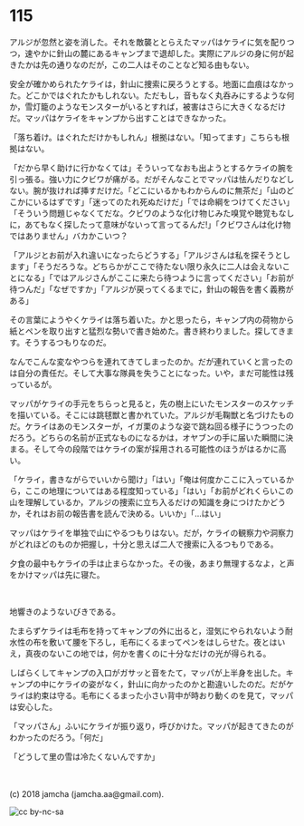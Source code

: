 # 115

アルジが忽然と姿を消した。それを敵襲ととらえたマッパはケライに気を配りつつ，速やかに針山の麓にあるキャンプまで退却した。実際にアルジの身に何が起きたかは先の通りなのだが，この二人はそのことなど知る由もない。  

安全が確かめられたケライは，針山に捜索に戻ろうとする。地面に血痕はなかった。どこかではぐれたかもしれない。ただもし，音もなく丸呑みにするような何か，雪灯籠のようなモンスターがいるとすれば，被害はさらに大きくなるだけだ。マッパはケライをキャンプから出すことはできなかった。  

「落ち着け。はぐれただけかもしれん」根拠はない。「知ってます」こちらも根拠はない。  

「だから早く助けに行かなくては」そういってなおも出ようとするケライの腕を引っ張る。強い力にクビワが痛がる。だがそんなことでマッパは怯んだりなどしない。腕が抜ければ挿すだけだ。「どこにいるかもわからんのに無茶だ」「山のどこかにいるはずです」「迷ってのたれ死ぬだけだ」「では命綱をつけてください」「そういう問題じゃなくてだな。クビワのような化け物じみた嗅覚や聴覚もなしに，あてもなく探したって意味がないって言ってるんだ!」「クビワさんは化け物ではありません」バカかこいつ？  

「アルジとお前が入れ違いになったらどうする」「アルジさんは私を探そうとします」「そうだろうな。どちらかがここで待たない限り永久に二人は会えないことになる」「ではアルジさんがここに来たら待つように言ってください」「お前が待つんだ」「なぜですか」「アルジが戻ってくるまでに，針山の報告を書く義務がある」  

その言葉にようやくケライは落ち着いた。かと思ったら，キャンプ内の荷物から紙とペンを取り出すと猛烈な勢いで書き始めた。書き終わりました。探してきます。そうするつもりなのだ。  

なんでこんな変なやつらを連れてきてしまったのか。だが連れていくと言ったのは自分の責任だ。そして大事な隊員を失うことになった。いや，まだ可能性は残っているが。  

マッパがケライの手元をちらっと見ると，先の樹上にいたモンスターのスケッチを描いている。そこには跳毬獣と書かれていた。アルジが毛鞠獣と名づけたものだ。ケライはあのモンスターが，イガ栗のような姿で跳ね回る様子にうつったのだろう。どちらの名前が正式なものになるかは，オヤブンの手に届いた瞬間に決まる。そして今の段階ではケライの案が採用される可能性のほうがはるかに高い。  

「ケライ，書きながらでいいから聞け」「はい」「俺は何度かここに入っているから，ここの地理についてはある程度知っている」「はい」「お前がどれくらいこの山を理解しているか，アルジの捜索に立ち入るだけの知識を身につけたかどうか，それはお前の報告書を読んで決める。いいか」「…はい」  

マッパはケライを単独で山にやるつもりはない。だが，ケライの観察力や洞察力がどれほどのものか把握し，十分と思えば二人で捜索に入るつもりである。  

夕食の最中もケライの手は止まらなかった。その後，あまり無理するなよ，と声をかけマッパは先に寝た。  

<br>  

地響きのようないびきである。  

たまらずケライは毛布を持ってキャンプの外に出ると，湿気にやられないよう耐水性の布を敷いて腰を下ろし，毛布にくるまってペンをはしらせた。夜とはいえ，真夜のないこの地では，何かを書くのに十分なだけの光が得られる。  

しばらくしてキャンプの入口がガサッと音をたて，マッパが上半身を出した。キャンプの中にケライの姿がなく，針山に向かったのかと勘違いしたのだ。だがケライは約束は守る。毛布にくるまった小さい背中が時おり動くのを見て，マッパは安心した。  

「マッパさん」ふいにケライが振り返り，呼びかけた。マッパが起きてきたのがわかったのだろう。「何だ」  

「どうして里の雪は冷たくないんですか」  

<br>  
<br>  
(c) 2018 jamcha (jamcha.aa@gmail.com).  

![cc by-nc-sa](http://i.creativecommons.org/l/by-nc-sa/4.0/88x31.png)
